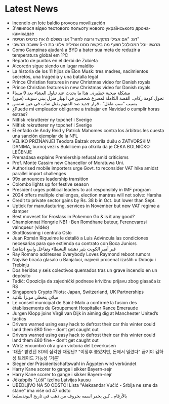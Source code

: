 # Latest News
-  Incendio en lote baldío provoca movilización
-  З'явилося відео тестового польоту нового українського дрона-камікадзе
-  דגו: "אם אצילי מתקשר ורוצה לחזור? אני משלם לו את כרטיס הטיסה"
-  מרגש: יובל המבולבל חושף מה ביקשה ממנו אמיליה אלוני בת ה-5 ששבה מהשבי
-  Como Campinas ajudará a BYD a bater sua meta de reduzir a temperatura global em 1ºC
-  Reparto de puntos en el derbi de Zubieta
-  Alcorcón sigue siendo un lugar maldito
-  La historia de los 11 hijos de Elon Musk: tres madres, nacimientos secretos, una tragedia y una batalla legal
-  Prince Christian features in new Christmas video for Danish royals
-  Prince Christian features in new Christmas video for Danish royals
-  مشكلة صحية خطيرة.. هذا ما يحدث عند تناول العشاء بعد 9 مساءً
-  تحول كومة ركام.. القصة الكاملة لمصرع شحصين في انهيار منزل ببني سويف (صور)
-  بسبب "سب طفل".. قرار جديد ضد المتهم بقتل شاب في عين شمس
-  ¿Puede mi empleador obligarme a trabajar en Navidad o cumplir horas extras?
-  Nilfisk rekrutterer ny topchef i Sverige
-  Nilfisk rekrutterer ny topchef i Sverige
-  El enfado de Andy Reid y Patrick Mahomes contra los árbitros les cuesta una sanción ejemplar de la NFL
-  VELIKO PRIZNANJE! Teodora Balzak otvorila dušu o ZATVORSKIM DANIMA, burnoj vezi s Bukilićem pa otkrila da je ČEKA BOLNIČKO LEČENJE
-  Premadasa explains Premiership refusal amid criticisms
-  Prof. Monte Cassim new Chancellor of Moratuwa Uni.
-  Authorised mobile importers urge Govt. to reconsider VAT hike amidst parallel import challenges
-  99x announces leadership transition
-  Colombo lights up for festive season
-  President urges political leaders to act responsibly in IMF program
-  2024 offers multiple challenges, election mantras will not solve: Harsha
-  Credit to private sector gains by Rs. 38 b in Oct. but lower than Sept.
-  Uptick for manufacturing, services in November but new VAT regime a damper
-  Best moveset for Froslass in Pokemon Go & is it any good?
-  Championnat Hongrie NB1 : Ben Romdhane buteur, Ferencvarosi vainqueur (vidéo)
-  Skottlossning i centrala Oslo
-  Juan Román Riquelme le detalló a Luis Advíncula las condiciones necesarias para que extienda su contrato con Boca Juniors
-  قبر أمير الكويت يثير دهشة النشطاء وتفاعل واسع (شاهد)
-  Ray Romano addresses Everybody Loves Raymond reboot rumors
-  Najviše birača glasalo u Banjaluci, najveći procenat izašlih u Doboju i Trebinju
-  Dos heridos y seis colectivos quemados tras un grave incendio en un depósito
-  Tadić: Opozicija da zajednički podnese krivičnu prijavu zbog glasača iz RS
-  Singapore’s Crypto Pilots: Japan, Switzerland, UK Partnerships
-  ميلان يتخطى مونزا بثلاثية
-  Le conseil municipal de Saint-Malo a confirmé la fusion des établissements du Groupement Hospitalier Rance Emeraude
-  Jurgen Klopp joins Virgil van Dijk in aiming dig at Manchester United’s tactics
-  Drivers warned using easy hack to defrost their car this winter could land them £80 fine – don’t get caught out
-  Drivers warned using easy hack to defrost their car this winter could land them £80 fine – don’t get caught out
-  Wirtz encumbró otra gran victoria del Leverkusen
-  '대출' 받았던 SD의 심각한 재정난? "이정후 쫓았지만, 돈에서 밀렸다" 급기야 김하성 트레이드 가능성 '거론'
-  Sieger der Präsidentschaftswahl in Ägypten wird verkündet
-  Harry Kane scorer to gange i sikker Bayern-sejr
-  Harry Kane scorer to gange i sikker Bayern-sejr
-  Jēkabpils "Lūši" izcīna Latvijas kausu
-  UBEDLjIVO NA 50 ODSTO! Lista "Aleksandar Vučić - Srbija ne sme da stane" ima više od 47 odsto
-  بالأرقام.. كين يحفر اسمه بحروف من ذهب في تاريخ البوندسليغا

